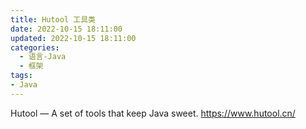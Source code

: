 ```yaml
---
title: Hutool 工具类
date: 2022-10-15 18:11:00
updated: 2022-10-15 18:11:00
categories:
  - 语言-Java
  - 框架
tags:
- Java
---
```


Hutool — A set of tools that keep Java sweet.
<https://www.hutool.cn/>
